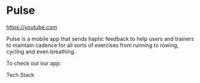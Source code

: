 # Pulse

https://youtube.com

Pulse is a mobile app that sends haptic feedback to help users and trainers to maintain cadence for all sorts of exercises from running to rowing, cycling and even breathing.

To check out our app:

Tech Stack
